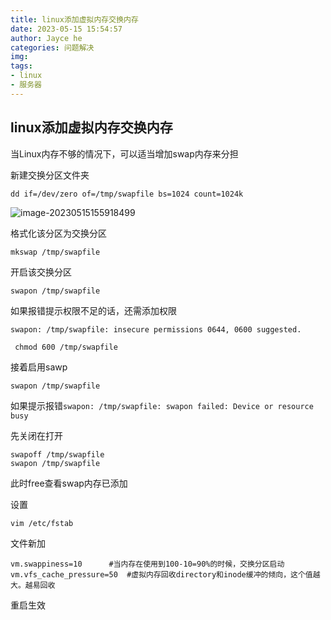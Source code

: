 ```yaml
---
title: linux添加虚拟内存交换内存
date: 2023-05-15 15:54:57
author: Jayce he
categories: 问题解决
img: 
tags:
- linux
- 服务器
---
```


## linux添加虚拟内存交换内存

当Linux内存不够的情况下，可以适当增加swap内存来分担

新建交换分区文件夹

```
dd if=/dev/zero of=/tmp/swapfile bs=1024 count=1024k
```

![image-20230515155918499](https://oss.jayce.icu/markdown/image-20230515155918499.png)

格式化该分区为交换分区

```
mkswap /tmp/swapfile
```

开启该交换分区

```
swapon /tmp/swapfile
```

如果报错提示权限不足的话，还需添加权限	

`swapon: /tmp/swapfile: insecure permissions 0644, 0600 suggested.`

```
 chmod 600 /tmp/swapfile
```

 接着启用sawp

```
swapon /tmp/swapfile
```

如果提示报错`swapon: /tmp/swapfile: swapon failed: Device or resource busy`

先关闭在打开

```
swapoff /tmp/swapfile
swapon /tmp/swapfile
```

 此时free查看swap内存已添加

设置

`vim /etc/fstab`

文件新加

```
vm.swappiness=10      #当内存在使用到100-10=90%的时候，交换分区启动
vm.vfs_cache_pressure=50  #虚拟内存回收directory和inode缓冲的倾向，这个值越大。越易回收
```

重启生效